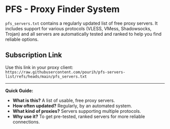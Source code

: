 # PFS - Proxy Finder System

`pfs_servers.txt` contains a regularly updated list of free proxy servers.
It includes support for various protocols (VLESS, VMess, Shadowsocks, Trojan) and all servers are automatically tested and ranked to help you find reliable options.

## Subscription Link

Use this link in your proxy client:
`https://raw.githubusercontent.com/pourih/pfs-servers-list/refs/heads/main/pfs_servers.txt`

---

**Quick Guide:**

*   **What is this?** A list of usable, free proxy servers.
*   **How often updated?** Regularly, by an automated system.
*   **What kind of proxies?** Servers supporting multiple protocols.
*   **Why use it?** To get pre-tested, ranked servers for more reliable connections.
